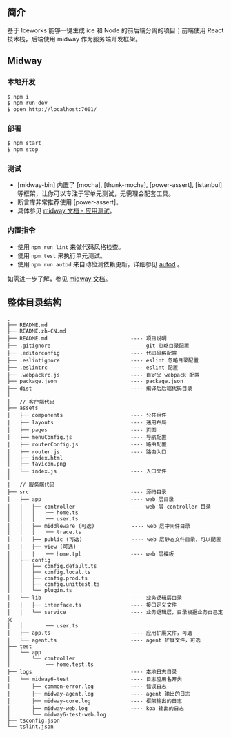 ## 简介

基于 Iceworks 能够一键生成 ice 和 Node 的前后端分离的项目；前端使用 React 技术栈，后端使用 midway 作为服务端开发框架。

## Midway

### 本地开发

```bash
$ npm i
$ npm run dev
$ open http://localhost:7001/
```

### 部署

```bash
$ npm start
$ npm stop
```

### 测试

- [midway-bin] 内置了 [mocha], [thunk-mocha], [power-assert], [istanbul] 等框架，让你可以专注于写单元测试，无需理会配套工具。
- 断言库非常推荐使用 [power-assert]。
- 具体参见 [midway 文档 - 应用测试](https://midwayjs.org/midway/guide.html#%E5%BA%94%E7%94%A8%E6%B5%8B%E8%AF%95)。

### 内置指令

- 使用 `npm run lint` 来做代码风格检查。
- 使用 `npm test` 来执行单元测试。
- 使用 `npm run autod` 来自动检测依赖更新，详细参见 [autod](https://www.npmjs.com/package/autod) 。


如需进一步了解，参见 [midway 文档](https://midwayjs.org/midway/)。


## 整体目录结构

```
.
├── README.md
├── README.zh-CN.md
├── README.md                           ---- 项目说明
├── .gitignore                          ---- git 忽略目录配置
├── .editorconfig                       ---- 代码风格配置
├── .eslintignore                       ---- eslint 忽略目录配置
├── .eslintrc                           ---- eslint 配置
├── .webpackrc.js                       ---- 自定义 webpack 配置
├── package.json                        ---- package.json
├── dist                                ---- 编译后后端代码目录
│
│   // 客户端代码
├── assets
│   ├── components                      ---- 公共组件
│   ├── layouts                         ---- 通用布局
│   ├── pages                           ---- 页面
│   ├── menuConfig.js                   ---- 导航配置
│   ├── routerConfig.js                 ---- 路由配置
│   ├── router.js                       ---- 路由入口
│   ├── index.html
│   ├── favicon.png
│   └── index.js                        ---- 入口文件
│
│   // 服务端代码
├── src                                 ---- 源码目录
│   ├── app                             ---- web 层目录
│   │   ├── controller                  ---- web 层 controller 目录
│   │   │   ├── home.ts
│   │   │   └── user.ts
│   │   ├── middleware (可选)            ---- web 层中间件目录
│   │   │   └── trace.ts
│   │   ├── public (可选)                ---- web 层静态文件目录，可以配置
│   │   ├── view (可选)
│   │   |   └── home.tpl                ---- web 层模板
│   ├── config
│   │   ├── config.default.ts
│   │   ├── config.local.ts
│   │   ├── config.prod.ts
│   │   ├── config.unittest.ts
│   │   └── plugin.ts
│   └── lib                             ---- 业务逻辑层目录
│   │   ├── interface.ts                ---- 接口定义文件
│   │   └── service                     ---- 业务逻辑层，目录根据业务自己定义
│   │       └── user.ts   
│   ├── app.ts                          ---- 应用扩展文件，可选
│   └── agent.ts                        ---- agent 扩展文件，可选
├── test
│   └── app
│       └── controller
│           └── home.test.ts
├── logs                                ---- 本地日志目录
│   └── midway6-test                    ---- 日志应用名开头
│       ├── common-error.log            ---- 错误日志
│       ├── midway-agent.log            ---- agent 输出的日志
│       ├── midway-core.log             ---- 框架输出的日志
│       ├── midway-web.log              ---- koa 输出的日志
│       └── midway6-test-web.log
├── tsconfig.json
└── tslint.json
```
